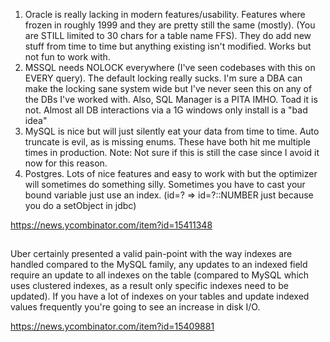 1. Oracle is really lacking in modern features/usability. Features where frozen in roughly 1999 and they are pretty still the same (mostly). (You are STILL limited to 30 chars for a table name FFS). They do add new stuff from time to time but anything existing isn't modified. Works but not fun to work with.
2. MSSQL needs NOLOCK everywhere (I've seen codebases with this on EVERY query). The default locking really sucks. I'm sure a DBA can make the locking sane system wide but I've never seen this on any of the DBs I've worked with. Also, SQL Manager is a PITA IMHO. Toad it is not. Almost all DB interactions via a 1G windows only install is a "bad idea"
3. MySQL is nice but will just silently eat your data from time to time. Auto truncate is evil, as is missing enums. These have both hit me multiple times in production. Note: Not sure if this is still the case since I avoid it now for this reason.
4. Postgres. Lots of nice features and easy to work with but the optimizer will sometimes do something silly. Sometimes you have to cast your bound variable just use an index. (id=? => id=?::NUMBER just because you do a setObject in jdbc)

https://news.ycombinator.com/item?id=15411348

##

Uber certainly presented a valid pain-point with the way indexes are handled compared to the MySQL family, any updates to an indexed field require an update to all indexes on the table (compared to MySQL which uses clustered indexes, as a result only specific indexes need to be updated). If you have a lot of indexes on your tables and update indexed values frequently you're going to see an increase in disk I/O.

https://news.ycombinator.com/item?id=15409881
